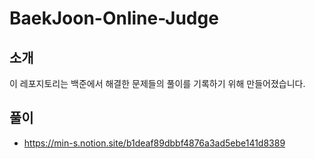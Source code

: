 # BaekJoon-Online-Judge

## 소개
이 레포지토리는 백준에서 해결한 문제들의 풀이를 기록하기 위해 만들어졌습니다.

## 풀이
- https://min-s.notion.site/b1deaf89dbbf4876a3ad5ebe141d8389
